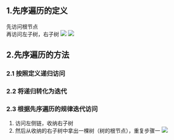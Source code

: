 ## 1.先序遍历的定义 
先访问根节点  
再访问左子树，右子树
![](https://note.youdao.com/yws/public/resource/e1de6ab70a6075f4d9f88daf8c95d14b/xmlnote/170AA0B4A0044260AE1F7F9138B2779D/25827)
![](https://note.youdao.com/yws/public/resource/e1de6ab70a6075f4d9f88daf8c95d14b/xmlnote/9ADF183CB8D946199A9C24535B5DD38B/25829)
## 2.先序遍历的方法 
### 2.1 按照定义递归访问  
### 2.2 将递归转化为迭代
### 2.3 根据先序遍历的规律迭代访问  
1. 访问左侧链，收纳右子树
2. 然后从收纳的右子树中拿出一棵树（树的根节点），重复步骤一
![](https://note.youdao.com/yws/public/resource/e1de6ab70a6075f4d9f88daf8c95d14b/xmlnote/642ED6D25BF84034919A73F4748845A3/25831)